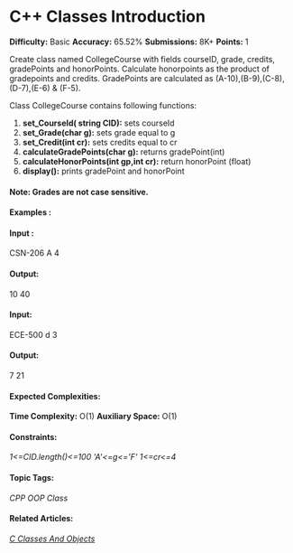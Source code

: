 # C++ Classes Introduction

**Difficulty:** Basic   **Accuracy:** 65.52%    **Submissions:** 8K+    **Points:** 1

Create class named CollegeCourse with fields courseID, grade, credits, gradePoints and honorPoints. Calculate honorpoints as the product of gradepoints and credits. GradePoints are calculated as (A-10),(B-9),(C-8),(D-7),(E-6) & (F-5).

Class CollegeCourse contains following functions:
1. **set_CourseId( string CID):** sets courseId
2. **set_Grade(char g):** sets grade equal to g
3. **set_Credit(int cr):** sets credits equal to cr 
4. **calculateGradePoints(char g):** returns gradePoint(int)
5. **calculateHonorPoints(int gp,int cr):** return honorPoint (float)
6. **display():** prints gradePoint and honorPoint

#### Note: Grades are not case sensitive.

#### Examples :

#### Input : 
CSN-206 A 4

#### Output:
10 40

#### Input: 
ECE-500 d 3

#### Output: 
7 21

#### Expected Complexities:
**Time Complexity:** O(1)
**Auxiliary Space:** O(1)

#### Constraints:
*1<=CID.length()<=100*
*'A'<=g<='F'*
*1<=cr<=4*

#### Topic Tags:
*CPP OOP Class*

#### Related Articles:
[*C Classes And Objects*](https://www.geeksforgeeks.org/c-classes-and-objects/)
